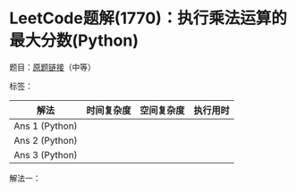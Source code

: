 # LeetCode题解(1770)：执行乘法运算的最大分数(Python)

题目：[原题链接](https://leetcode-cn.com/problems/maximum-score-from-performing-multiplication-operations/)（中等）

标签：

| 解法           | 时间复杂度 | 空间复杂度 | 执行用时 |
| -------------- | ---------- | ---------- | -------- |
| Ans 1 (Python) |            |            |          |
| Ans 2 (Python) |            |            |          |
| Ans 3 (Python) |            |            |          |

解法一：

